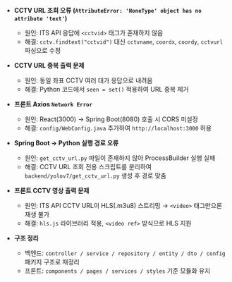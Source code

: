 - **CCTV URL 조회 오류 (`AttributeError: 'NoneType' object has no attribute 'text'`)**  
  - 원인: ITS API 응답에 `<cctvid>` 태그가 존재하지 않음  
  - 해결: `cctv.findtext("cctvid")` 대신 `cctvname`, `coordx`, `coordy`, `cctvurl` 파싱으로 수정  

- **CCTV URL 중복 출력 문제**  
  - 원인: 동일 좌표 CCTV 여러 대가 응답으로 내려옴  
  - 해결: Python 코드에서 `seen = set()` 적용하여 URL 중복 제거  

- **프론트 Axios `Network Error`**  
  - 원인: React(3000) → Spring Boot(8080) 호출 시 CORS 미설정  
  - 해결: `config/WebConfig.java` 추가하여 `http://localhost:3000` 허용  

- **Spring Boot → Python 실행 경로 오류**  
  - 원인: `get_cctv_url.py` 파일이 존재하지 않아 ProcessBuilder 실행 실패  
  - 해결: CCTV URL 조회 전용 스크립트를 분리하여 `backend/yolov7/get_cctv_url.py` 생성 후 경로 맞춤  

- **프론트 CCTV 영상 출력 문제**  
  - 원인: ITS API CCTV URL이 HLS(.m3u8) 스트리밍 → `<video>` 태그만으론 재생 불가  
  - 해결: `hls.js` 라이브러리 적용, `<video ref>` 방식으로 HLS 지원  

- **구조 정리**  
  - 백엔드: `controller / service / repository / entity / dto / config` 패키지 구조로 재정리  
  - 프론트: `components / pages / services / styles` 기준 모듈화 유지  
